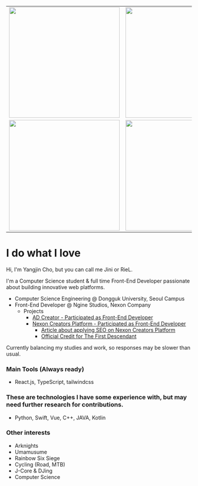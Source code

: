 <table>
  <tr>
    <td><img src="https://github.com/user-attachments/assets/c2c08fe9-3b76-4261-83c1-cfa1f3342c19" width="300"/></td>
    <td><img src="https://github.com/user-attachments/assets/55476435-1ac5-4227-aa00-1693d84efcd4" width="300"/></td>
  </tr>
  <tr>
    <td><img src="https://github.com/user-attachments/assets/dc4a8c43-7a2c-4b91-8984-6e7b7d244be0" width="300"/></td>
    <td><img src="https://github.com/user-attachments/assets/9971c6da-fee3-4fd7-95b0-eb3f8f0b9bc6" width="300"/></td>
  </tr>
</table>

# I do what I love
Hi, I'm Yangjin Cho, but you can call me Jini or RieL. 

I'm a Computer Science student & full time Front-End Developer passionate about building innovative web platforms.

- Computer Science Engineering @ Dongguk University, Seoul Campus
- Front-End Developer @ Ngine Studios, Nexon Company
  - Projects
    - [AD Creator - Participated as Front-End Developer](https://docs.gamescale.io/ko/doc/49/categories/13993)
    - [Nexon Creators Platform - Participated as Front-End Developer](https://creators.nexon.com/)
      - [Article about applying SEO on Nexon Creators Platform](https://www.intelligencelabs.tech/86c22758-0540-4732-be7c-2494a44b893e)
      - [Official Credit for The First Descendant](https://x.com/jini_QwQ/status/1808043158485586000)

Currently balancing my studies and work, so responses may be slower than usual.

### Main Tools (Always ready)
- React.js, TypeScript, tailwindcss

### These are technologies I have some experience with, but may need further research for contributions.
- Python, Swift, Vue, C++, JAVA, Kotlin

### Other interests
- Arknights
- Umamusume
- Rainbow Six Siege
- Cycling (Road, MTB)
- J-Core & DJing
- Computer Science
